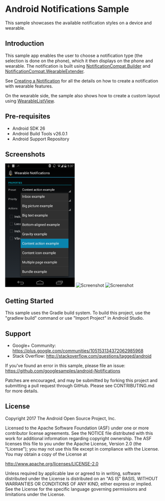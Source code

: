 
Android Notifications Sample
===================================

This sample showcases the available notification styles on a device and wearable.

Introduction
------------

This sample app enables the user to choose a notification type (the selection is done on the phone),
which it then displays on the phone and wearable. The notification is built using
[NotificationCompat.Builder][1] and [NotificationCompat.WearableExtender][2].

See [Creating a Notification][3] for all the details on how to create a notification with wearable features.

On the wearable side, the sample also shows how to create a custom layout using [WearableListView][4].

[1]: http://developer.android.com/reference/android/support/v4/app/NotificationCompat.Builder.html
[2]: https://developer.android.com/reference/android/support/v4/app/NotificationCompat.WearableExtender.html
[3]: https://developer.android.com/training/wearables/notifications/creating.html
[4]: https://developer.android.com/training/wearables/apps/layouts.html#UiLibrary

Pre-requisites
--------------

- Android SDK 26
- Android Build Tools v26.0.1
- Android Support Repository

Screenshots
-------------

<img src="screenshots/companion-content-action.png" height="400" alt="Screenshot"/> <img src="screenshots/content-action" height="400" alt="Screenshot"/> <img src="screenshots/content-icon-menu" height="400" alt="Screenshot"/> 

Getting Started
---------------

This sample uses the Gradle build system. To build this project, use the
"gradlew build" command or use "Import Project" in Android Studio.

Support
-------

- Google+ Community: https://plus.google.com/communities/105153134372062985968
- Stack Overflow: http://stackoverflow.com/questions/tagged/android

If you've found an error in this sample, please file an issue:
https://github.com/googlesamples/android-Notifications

Patches are encouraged, and may be submitted by forking this project and
submitting a pull request through GitHub. Please see CONTRIBUTING.md for more details.

License
-------

Copyright 2017 The Android Open Source Project, Inc.

Licensed to the Apache Software Foundation (ASF) under one or more contributor
license agreements.  See the NOTICE file distributed with this work for
additional information regarding copyright ownership.  The ASF licenses this
file to you under the Apache License, Version 2.0 (the "License"); you may not
use this file except in compliance with the License.  You may obtain a copy of
the License at

http://www.apache.org/licenses/LICENSE-2.0

Unless required by applicable law or agreed to in writing, software
distributed under the License is distributed on an "AS IS" BASIS, WITHOUT
WARRANTIES OR CONDITIONS OF ANY KIND, either express or implied.  See the
License for the specific language governing permissions and limitations under
the License.
